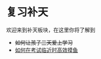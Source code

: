 # 复习补天

欢迎来到补天板块，在这里你将了解到

* ~~如何让孩子三天爱上学习~~
* [如何在考试临近时高效摸鱼](https://github.com/wandleshen/XuejunSurviveManual/blob/main/GuideBook/RepairTheSky/HowToReview.md)
